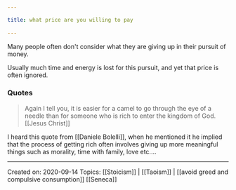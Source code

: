 ```yaml
---
title: what price are you willing to pay 
---
```

Many people often don't consider what they are giving up in their pursuit of money.

Usually much time and energy is lost for this pursuit, and yet that price is often ignored.


### Quotes
> Again I tell you, it is easier for a camel to go through the eye of a needle than for someone who is rich to enter the kingdom of God. 
> [[Jesus Christ]]

I heard this quote from [[Daniele Bolelli]], when he mentioned it he implied that the process of getting rich often involves giving up more meaningful things such as morality, time with family, love etc....

-------------------
Created on: 2020-09-14
Topics: [[Stoicism]] | [[Taoism]] | [[avoid greed and compulsive consumption]] [[Seneca]]
